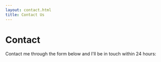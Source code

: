 ```yaml
---
layout: contact.html
title: Contact Us
---
```


# Contact

Contact me through the form below and I'll be in touch within 24 hours:
